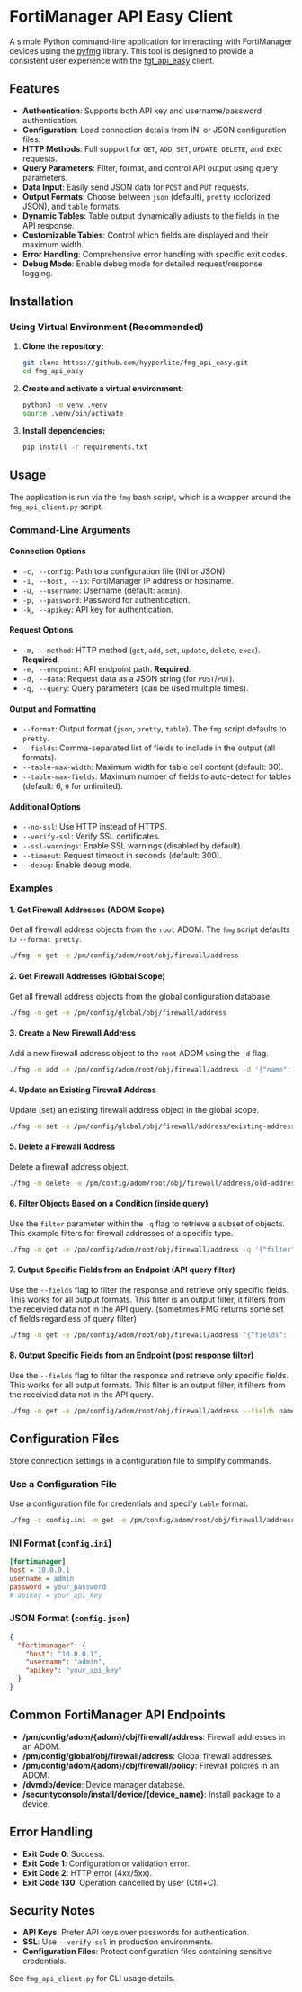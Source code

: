 # FortiManager API Easy Client

A simple Python command-line application for interacting with FortiManager devices using the [pyfmg](https://github.com/p4r4n0y1ng/pyfmg) library. This tool is designed to provide a consistent user experience with the [fgt_api_easy](https://github.com/hyyperlite/fgt_api_easy) client.

## Features

- **Authentication**: Supports both API key and username/password authentication.
- **Configuration**: Load connection details from INI or JSON configuration files.
- **HTTP Methods**: Full support for `GET`, `ADD`, `SET`, `UPDATE`, `DELETE`, and `EXEC` requests.
- **Query Parameters**: Filter, format, and control API output using query parameters.
- **Data Input**: Easily send JSON data for `POST` and `PUT` requests.
- **Output Formats**: Choose between `json` (default), `pretty` (colorized JSON), and `table` formats.
- **Dynamic Tables**: Table output dynamically adjusts to the fields in the API response.
- **Customizable Tables**: Control which fields are displayed and their maximum width.
- **Error Handling**: Comprehensive error handling with specific exit codes.
- **Debug Mode**: Enable debug mode for detailed request/response logging.

## Installation

### Using Virtual Environment (Recommended)

1.  **Clone the repository:**
    ```bash
    git clone https://github.com/hyyperlite/fmg_api_easy.git
    cd fmg_api_easy
    ```

2.  **Create and activate a virtual environment:**
    ```bash
    python3 -m venv .venv
    source .venv/bin/activate
    ```

3.  **Install dependencies:**
    ```bash
    pip install -r requirements.txt
    ```

## Usage

The application is run via the `fmg` bash script, which is a wrapper around the `fmg_api_client.py` script.

### Command-Line Arguments

#### Connection Options
-   `-c, --config`: Path to a configuration file (INI or JSON).
-   `-i, --host, --ip`: FortiManager IP address or hostname.
-   `-u, --username`: Username (default: `admin`).
-   `-p, --password`: Password for authentication.
-   `-k, --apikey`: API key for authentication.

#### Request Options
-   `-m, --method`: HTTP method (`get`, `add`, `set`, `update`, `delete`, `exec`). **Required**.
-   `-e, --endpoint`: API endpoint path. **Required**.
-   `-d, --data`: Request data as a JSON string (for `POST`/`PUT`).
-   `-q, --query`: Query parameters (can be used multiple times).

#### Output and Formatting
-   `--format`: Output format (`json`, `pretty`, `table`). The `fmg` script defaults to `pretty`.
-   `--fields`: Comma-separated list of fields to include in the output (all formats).
-   `--table-max-width`: Maximum width for table cell content (default: 30).
-   `--table-max-fields`: Maximum number of fields to auto-detect for tables (default: 6, `0` for unlimited).

#### Additional Options
-   `--no-ssl`: Use HTTP instead of HTTPS.
-   `--verify-ssl`: Verify SSL certificates.
-   `--ssl-warnings`: Enable SSL warnings (disabled by default).
-   `--timeout`: Request timeout in seconds (default: 300).
-   `--debug`: Enable debug mode.

### Examples

#### 1. Get Firewall Addresses (ADOM Scope)
Get all firewall address objects from the `root` ADOM. The `fmg` script defaults to `--format pretty`.
```bash
./fmg -m get -e /pm/config/adom/root/obj/firewall/address
```

#### 2. Get Firewall Addresses (Global Scope)
Get all firewall address objects from the global configuration database.
```bash
./fmg -m get -e /pm/config/global/obj/firewall/address
```

#### 3. Create a New Firewall Address
Add a new firewall address object to the `root` ADOM using the `-d` flag.
```bash
./fmg -m add -e /pm/config/adom/root/obj/firewall/address -d '{"name": "new-address", "subnet": "10.0.0.0/24"}'
```

#### 4. Update an Existing Firewall Address
Update (set) an existing firewall address object in the global scope.
```bash
./fmg -m set -e /pm/config/global/obj/firewall/address/existing-address -d '{"subnet": "10.1.1.1/32", "comment": "Updated"}'
```

#### 5. Delete a Firewall Address
Delete a firewall address object.
```bash
./fmg -m delete -e /pm/config/adom/root/obj/firewall/address/old-address
```

#### 6. Filter Objects Based on a Condition (inside query)
Use the `filter` parameter within the `-q` flag to retrieve a subset of objects. This example filters for firewall addresses of a specific type.
```bash
./fmg -m get -e /pm/config/adom/root/obj/firewall/address -q '{"filter": ["type", "==", "ipmask"]}'
```

#### 7. Output Specific Fields from an Endpoint (API query filter)
Use the `--fields` flag to filter the response and retrieve only specific fields. This works for all output formats. This filter is an output filter, it filters from the receivied data not in the API query. (sometimes FMG returns some set of fields regardless of query filter)
```bash
./fmg -m get -e /pm/config/adom/root/obj/firewall/address '{"fields": ["name", "type", "route-tag"]}
```


#### 8. Output Specific Fields from an Endpoint (post response filter)
Use the `--fields` flag to filter the response and retrieve only specific fields. This works for all output formats. This filter is an output filter, it filters from the receivied data not in the API query.
```bash
./fmg -m get -e /pm/config/adom/root/obj/firewall/address --fields name,subnet
```


## Configuration Files

Store connection settings in a configuration file to simplify commands.

### Use a Configuration File
Use a configuration file for credentials and specify `table` format.
```bash
./fmg -c config.ini -m get -e /pm/config/adom/root/obj/firewall/address --format table
```


### INI Format (`config.ini`)
```ini
[fortimanager]
host = 10.0.0.1
username = admin
password = your_password
# apikey = your_api_key
```

### JSON Format (`config.json`)
```json
{
  "fortimanager": {
    "host": "10.0.0.1",
    "username": "admin",
    "apikey": "your_api_key"
  }
}
```

## Common FortiManager API Endpoints

-   **/pm/config/adom/{adom}/obj/firewall/address**: Firewall addresses in an ADOM.
-   **/pm/config/global/obj/firewall/address**: Global firewall addresses.
-   **/pm/config/adom/{adom}/obj/firewall/policy**: Firewall policies in an ADOM.
-   **/dvmdb/device**: Device manager database.
-   **/securityconsole/install/device/{device_name}**: Install package to a device.

## Error Handling

-   **Exit Code 0**: Success.
-   **Exit Code 1**: Configuration or validation error.
-   **Exit Code 2**: HTTP error (4xx/5xx).
-   **Exit Code 130**: Operation cancelled by user (Ctrl+C).

## Security Notes

-   **API Keys**: Prefer API keys over passwords for authentication.
-   **SSL**: Use `--verify-ssl` in production environments.
-   **Configuration Files**: Protect configuration files containing sensitive credentials.


See `fmg_api_client.py` for CLI usage details.
